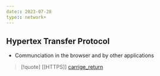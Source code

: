 ```yaml
---
date:: 2023-07-28
type:: network+
---
```

## Hypertex Transfer Protocol 
- Communciation in the browser  and by other applications 


>[!quote] [[HTTPS]] [carrige_return](/carrige_return.md)